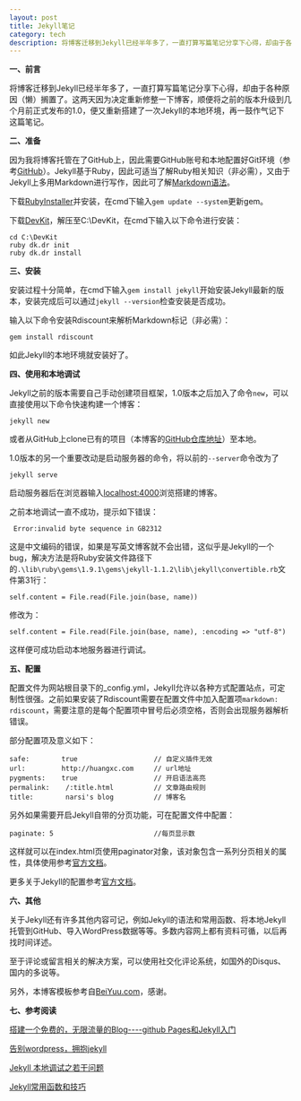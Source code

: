 ```yaml
---
layout: post
title: Jekyll笔记
category: tech
description: 将博客迁移到Jekyll已经半年多了，一直打算写篇笔记分享下心得，却由于各种原因（懒）搁置了。这两天因为决定重新修整一下博客，顺便将之前的版本升级到几个月前正式发布的1.0，便又重新搭建了一次Jekyll的……
---
```

**一、前言**

将博客迁移到Jekyll已经半年多了，一直打算写篇笔记分享下心得，却由于各种原因（懒）搁置了。这两天因为决定重新修整一下博客，顺便将之前的版本升级到几个月前正式发布的1.0，便又重新搭建了一次Jekyll的本地环境，再一鼓作气记下这篇笔记。

**二、准备**

因为我将博客托管在了GitHub上，因此需要GitHub账号和本地配置好Git环境（参考<a href='https://help.github.com/articles/set-up-git' target="_blank">GitHub</a>）。Jekyll基于Ruby，因此可适当了解Ruby相关知识（非必需），又由于Jekyll上多用Markdown进行写作，因此可了解<a href='http://wowubuntu.com/markdown/' target="_blank">Markdown语法</a>。

下载<a href='http://rubyforge.org/frs/download.php/76054/rubyinstaller-1.9.3-p194.exe' target="_blank">RubyInstaller</a>并安装，在cmd下输入`gem update --system`更新gem。

下载<a href='https://github.com/downloads/oneclick/rubyinstaller/DevKit-tdm-32-4.5.2-20111229-1559-sfx.exe' target="_blank">DevKit</a>，解压至C:\DevKit，在cmd下输入以下命令进行安装：

	cd C:\DevKit
	ruby dk.dr init
	ruby dk.dr install

**三、安装**

安装过程十分简单，在cmd下输入`gem install jekyll`开始安装Jekyll最新的版本，安装完成后可以通过`jekyll --version`检查安装是否成功。

输入以下命令安装Rdiscount来解析Markdown标记（非必需）：

	gem install rdiscount

如此Jekyll的本地环境就安装好了。

**四、使用和本地调试**

Jekyll之前的版本需要自己手动创建项目框架，1.0版本之后加入了命令`new`，可以直接使用以下命令快速构建一个博客：

	jekyll new

或者从GitHub上clone已有的项目（本博客的<a href='https://github.com/NarsiHuang/narsihuang.github.com.git' target='_blank'>GitHub仓库地址</a>）至本地。

1.0版本的另一个重要改动是启动服务器的命令，将以前的`--server`命令改为了

	jekyll serve

启动服务器后在浏览器输入[localhost:4000](localhost:4000)浏览搭建的博客。

之前本地调试一直不成功，提示如下错误：

	 Error:invalid byte sequence in GB2312

这是中文编码的错误，如果是写英文博客就不会出错，这似乎是Jekyll的一个bug，解决方法是将Ruby安装文件路径下的`.\lib\ruby\gems\1.9.1\gems\jekyll-1.1.2\lib\jekyll\convertible.rb`文件第31行：

	self.content = File.read(File.join(base, name))

修改为：

	self.content = File.read(File.join(base, name), :encoding => "utf-8")

这样便可成功启动本地服务器进行调试。

**五、配置**

配置文件为网站根目录下的_config.yml，Jekyll允许以各种方式配置站点，可定制性很强。之前如果安装了Rdiscount需要在配置文件中加入配置项`markdown:  rdiscount`，需要注意的是每个配置项中冒号后必须空格，否则会出现服务器解析错误。

部分配置项及意义如下：

	safe:        true					// 自定义插件无效
	url:         http://huangxc.com		// url地址
	pygments:    true					// 开启语法高亮
	permalink:    /:title.html			// 文章路由规则
	title:        narsi's blog			// 博客名

另外如果需要开启Jekyll自带的分页功能，可在配置文件中配置：

	paginate: 5    						//每页显示数

这样就可以在index.html页使用paginator对象，该对象包含一系列分页相关的属性，具体使用参考<a href='http://jekyllrb.com/docs/pagination/' target="_blank">官方文档</a>。

更多关于Jekyll的配置参考<a href='http://jekyllrb.com/docs/configuration/' target="_blank">官方文档</a>。

**六、其他**

关于Jekyll还有许多其他内容可记，例如Jekyll的语法和常用函数、将本地Jekyll托管到GitHub、导入WordPress数据等等。多数内容网上都有资料可循，以后再找时间详述。

至于评论或留言相关的解决方案，可以使用社交化评论系统，如国外的Disqus、国内的多说等。

另外，本博客模板参考自<a href='http://beiyuu.com' target="_blank">BeiYuu.com</a>，感谢。

**七、参考阅读**

[搭建一个免费的，无限流量的Blog----github Pages和Jekyll入门](http://www.ruanyifeng.com/blog/2012/08/blogging_with_jekyll.html "搭建一个免费的，无限流量的Blog----github Pages和Jekyll入门")

[告别wordpress，拥抱jekyll](http://www.yangzhiping.com/tech/wordpress-to-jekyll.html "告别wordpress，拥抱jekyll")

[Jekyll 本地调试之若干问题](http://chxt6896.github.com/blog/2012/02/13/blog-jekyll-native.html 'Jekyll 本地调试之若干问题')

[Jekyll常用函数和技巧](http://guojing.me/tec/2012/11/14/jekyll-and-github-tec/ "Jekyll常用函数和技巧")